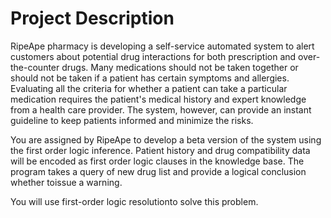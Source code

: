 # Project Description

RipeApe  pharmacy  is  developing  a  self-service  automated  system  to  alert  customers  about potential drug interactions for both prescription and over-the-counter drugs. Many medications should not be taken together or should not be taken if a patient has certain symptoms and allergies. Evaluating all the criteria for whether a patient can take a particular medication requires the patient's medical history and expert knowledge from a health care provider. The system, however, can provide an instant guideline to keep patients informed and minimize the risks.

You are assigned by RipeApe to develop a beta version of the system using the first order logic inference. Patient history and drug compatibility data will be encoded as first order logic clauses in  the  knowledge  base.  The  program  takes  a  query  of  new  drug  list  and  provide  a  logical conclusion whether toissue a warning.

You will use first-order logic resolutionto solve this problem.
